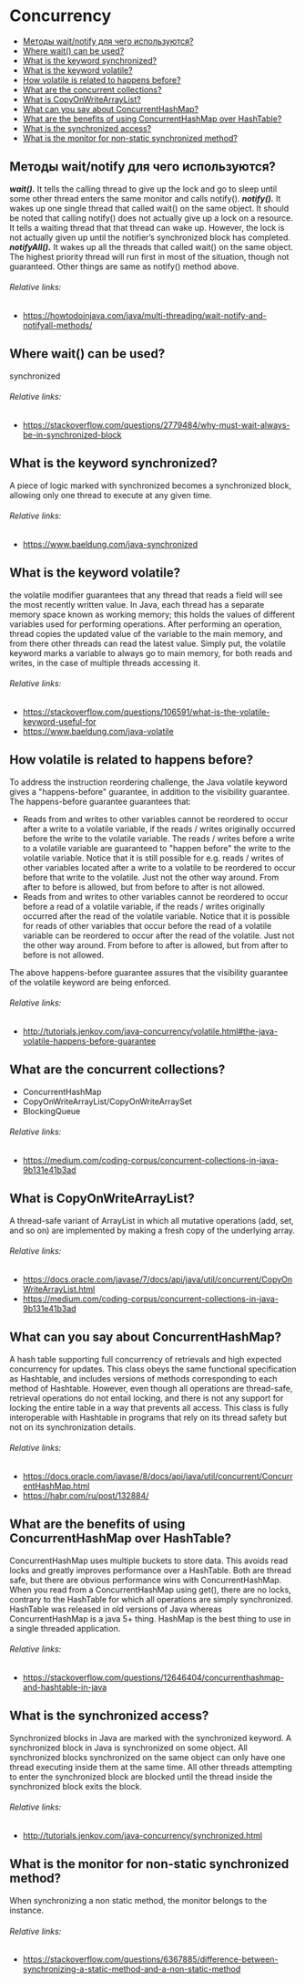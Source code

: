# Concurrency
- [Методы wait/notify для чего используются?](#методы-waitnotify-для-чего-используются)
- [Where wait() can be used?](#where-wait-can-be-used)
- [What is the keyword synchronized?](#what-is-the-keyword-synchronized)
- [What is the keyword volatile?](#what-is-the-keyword-volatile)
- [How volatile is related to happens before?](#how-volatile-is-related-to-happens-before)
- [What are the concurrent collections?](#what-are-the-concurrent-collections)
- [What is CopyOnWriteArrayList?](#what-is-copyonwritearraylist)
- [What can you say about ConcurrentHashMap?](#what-can-you-say-about-concurrenthashmap)
- [What are the benefits of using ConcurrentHashMap over HashTable?](#what-are-the-benefits-of-using-concurrenthashmap-over-hashtable)
- [What is the synchronized access?](#what-is-the-synchronized-access)
- [What is the monitor for non-static synchronized method?](#what-is-the-monitor-for-non-static-synchronized-method)


## Методы wait/notify для чего используются?
***wait().*** It tells the calling thread to give up the lock and go to sleep until some other thread enters the same monitor and calls notify().
***notify().*** It wakes up one single thread that called wait() on the same object. It should be noted that calling notify() does not actually give up a lock on a resource. It tells a waiting thread that that thread can wake up. However, the lock is not actually given up until the notifier’s synchronized block has completed.
***notifyAll().*** It wakes up all the threads that called wait() on the same object. The highest priority thread will run first in most of the situation, though not guaranteed. Other things are same as notify() method above.
###### Relative links:
+ https://howtodoinjava.com/java/multi-threading/wait-notify-and-notifyall-methods/

## Where wait() can be used?
synchronized
###### Relative links:
+ https://stackoverflow.com/questions/2779484/why-must-wait-always-be-in-synchronized-block

## What is the keyword synchronized?
A piece of logic marked with synchronized becomes a synchronized block, allowing only one thread to execute at any given time.
###### Relative links:
+ https://www.baeldung.com/java-synchronized

## What is the keyword volatile?
the volatile modifier guarantees that any thread that reads a field will see the most recently written value. In Java, each thread has a separate memory space known as working memory; this holds the values of different variables used for performing operations. After performing an operation, thread copies the updated value of the variable to the main memory, and from there other threads can read the latest value. Simply put, the volatile keyword marks a variable to always go to main memory, for both reads and writes, in the case of multiple threads accessing it.
###### Relative links:
+ https://stackoverflow.com/questions/106591/what-is-the-volatile-keyword-useful-for
+ https://www.baeldung.com/java-volatile

## How volatile is related to happens before?
To address the instruction reordering challenge, the Java volatile keyword gives a "happens-before" guarantee, in addition to the visibility guarantee. The happens-before guarantee guarantees that:
+ Reads from and writes to other variables cannot be reordered to occur after a write to a volatile variable, if the reads / writes originally occurred before the write to the volatile variable. The reads / writes before a write to a volatile variable are guaranteed to "happen before" the write to the volatile variable. Notice that it is still possible for e.g. reads / writes of other variables located after a write to a volatile to be reordered to occur before that write to the volatile. Just not the other way around. From after to before is allowed, but from before to after is not allowed.
+ Reads from and writes to other variables cannot be reordered to occur before a read of a volatile variable, if the reads / writes originally occurred after the read of the volatile variable. Notice that it is possible for reads of other variables that occur before the read of a volatile variable can be reordered to occur after the read of the volatile. Just not the other way around. From before to after is allowed, but from after to before is not allowed.

The above happens-before guarantee assures that the visibility guarantee of the volatile keyword are being enforced.
###### Relative links:
+ http://tutorials.jenkov.com/java-concurrency/volatile.html#the-java-volatile-happens-before-guarantee

## What are the concurrent collections?
+ ConcurrentHashMap
+ CopyOnWriteArrayList/CopyOnWriteArraySet
+ BlockingQueue
###### Relative links:
+ https://medium.com/coding-corpus/concurrent-collections-in-java-9b131e41b3ad

## What is CopyOnWriteArrayList?
A thread-safe variant of ArrayList in which all mutative operations (add, set, and so on) are implemented by making a fresh copy of the underlying array.
###### Relative links:
+ https://docs.oracle.com/javase/7/docs/api/java/util/concurrent/CopyOnWriteArrayList.html
+ https://medium.com/coding-corpus/concurrent-collections-in-java-9b131e41b3ad

## What can you say about ConcurrentHashMap?
A hash table supporting full concurrency of retrievals and high expected concurrency for updates. This class obeys the same functional specification as Hashtable, and includes versions of methods corresponding to each method of Hashtable. However, even though all operations are thread-safe, retrieval operations do not entail locking, and there is not any support for locking the entire table in a way that prevents all access. This class is fully interoperable with Hashtable in programs that rely on its thread safety but not on its synchronization details.
###### Relative links:
+ https://docs.oracle.com/javase/8/docs/api/java/util/concurrent/ConcurrentHashMap.html
+ https://habr.com/ru/post/132884/

## What are the benefits of using ConcurrentHashMap over HashTable?
ConcurrentHashMap uses multiple buckets to store data. This avoids read locks and greatly improves performance over a HashTable. Both are thread safe, but there are obvious performance wins with ConcurrentHashMap.
When you read from a ConcurrentHashMap using get(), there are no locks, contrary to the HashTable for which all operations are simply synchronized. HashTable was released in old versions of Java whereas ConcurrentHashMap is a java 5+ thing.
HashMap is the best thing to use in a single threaded application.
###### Relative links:
+ https://stackoverflow.com/questions/12646404/concurrenthashmap-and-hashtable-in-java

## What is the synchronized access?
Synchronized blocks in Java are marked with the synchronized keyword. A synchronized block in Java is synchronized on some object. All synchronized blocks synchronized on the same object can only have one thread executing inside them at the same time. All other threads attempting to enter the synchronized block are blocked until the thread inside the synchronized block exits the block.
###### Relative links:
- http://tutorials.jenkov.com/java-concurrency/synchronized.html

## What is the monitor for non-static synchronized method?
When synchronizing a non static method, the monitor belongs to the instance.
###### Relative links:
+ https://stackoverflow.com/questions/6367885/difference-between-synchronizing-a-static-method-and-a-non-static-method
